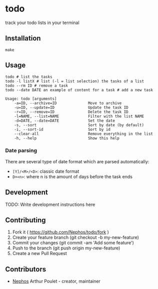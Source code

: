 # todo

track your todo lists in your terminal

## Installation

    make

## Usage

    todo # list the tasks
    todo -l listX # list (-l = list selection) the tasks of a list
    todo --rm ID # remove a task
    todo --date DATE an example of content for a task # add a new task

    Usage: todo [arguments]
        -a=ID, --archive=ID              Move to archive
        -u=ID, --update=ID               Update the task ID
        -r=ID, --remove=ID               Delete the task ID
        -l=NAME, --list=NAME             Filter with the list NAME
        -d=DATE, --date=DATE             Set the date
        -s, --sort                       Sort by date (by default)
        -i, --sort-id                    Sort by id
        --clear-all                      Remove everything in the list
        -h, --help                       Show this help

### Date parsing

There are several type of date format which are parsed automatically:

- ``[Y]/<M>/<D>``: classic date format
- ``D+<n>``: where n is the amount of days before the task ends

## Development

TODO: Write development instructions here

## Contributing

1. Fork it ( https://github.com/Nephos/todo/fork )
2. Create your feature branch (git checkout -b my-new-feature)
3. Commit your changes (git commit -am 'Add some feature')
4. Push to the branch (git push origin my-new-feature)
5. Create a new Pull Request

## Contributors

- [Nephos](https://github.com/Nephos) Arthur Poulet - creator, maintainer
